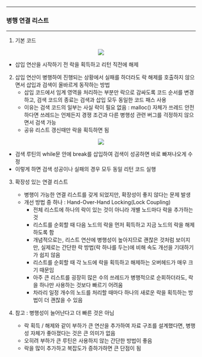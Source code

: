 -----
### 병행 연결 리스트
-----
1. 기본 코드
<div align="center">
<img src="https://github.com/user-attachments/assets/6c060b85-5a10-416f-859d-237c6b7cd4ea">
</div>

   - 삽입 연산을 시작하기 전 락을 획득하고 리턴 직전에 해제

2. 삽입 연산이 병행하여 진행되는 상황에서 실패를 하더라도 락 해제를 호출하지 않으면서 삽입과 검색이 올바르게 동작하는 방법
   - 삽입 코드에서 임계 영역을 처리하는 부분만 락으로 감싸도록 코드 순서를 변경하고, 검색 코드의 종료는 검색과 삽입 모두 동일한 코드 패스 사용
   - 이유는 검색 코드의 일부는 사실 락이 필요 없음 : malloc() 자체가 쓰레드 안전하다면 쓰레드는 언제든지 경쟁 조건과 다른 병행성 관련 버그를 걱정하지 않으면서 검색 가능
   - 공유 리스트 갱신때만 락을 획득하면 됨
<div align="center">
<img src="https://github.com/user-attachments/assets/fbfd8282-85c4-4e05-813f-b8579feae3eb">
</div>

   - 검색 루틴의 while문 안에 break를 삽입하여 검색이 성공하면 바로 빠져나오게 수정
   - 이렇게 하면 검색 성공이나 실패의 경우 모두 동일 리턴 코드 실행

3. 확장성 있는 연결 리스트
   - 병행이 가능한 연결 리스트를 갖게 되었지만, 확장성이 좋지 않다는 문제 발생
   - 개선 방법 중 하나 : Hand-Over-Hand Locking(Lock Coupling)
     + 전체 리스트에 하나의 락이 있는 것이 아니라 개별 노드마다 락을 추가하는 것
     + 리스트를 순회할 때 다음 노드의 락을 먼저 획득하고 지금 노드의 락을 해제하도록 함
     + 개념적으로는, 리스트 연산에 병행성이 높아지므로 괜찮은 것처럼 보이지만, 실제로는 간단한 락 방법(락 하나를 두는)에 비해 속도 개선을 기대하기가 쉽지 않음
     + 리스트를 순회할 때 각 노드에 락을 획득하고 해제하는 오버헤드가 매우 크기 때문임
     + 아주 큰 리스트를 굉장히 많은 수의 쓰레드가 병행적으로 순회하더라도, 락을 하나만 사용하는 것보다 빠르기 어려움
     + 차라리 일정 개수의 노드를 처리할 때마다 하나의 새로운 락을 획득하는 방법이 더 괜찮을 수 있음

4. 참고 : 병행성이 늘어난다고 더 빠른 것은 아님
   - 락 획득 / 해제와 같이 부하가 큰 연산을 추가하여 자료 구조를 설계했다면, 병행성 자체가 좋아졌다는 것은 큰 의미가 없음
   - 오히려 부하가 큰 루틴은 사용하지 않는 간단한 방법이 좋음
   - 락을 많이 추가하고 복잡도가 증하가하면 큰 단점이 됨
